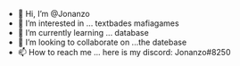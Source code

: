- 👋 Hi, I’m @Jonanzo
- 👀 I’m interested in ... textbades mafiagames
- 🌱 I’m currently learning ... database
- 💞️ I’m looking to collaborate on ...the datebase
- 📫 How to reach me ... here is my discord: Jonanzo#8250

<!---
Jonanzo/Jonanzo is a ✨ special ✨ repository because its `README.md` (this file) appears on your GitHub profile.
You can click the Preview link to take a look at your changes.
--->
